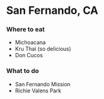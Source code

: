 # San Fernando, CA

### Where to eat
- Michoacana 
- Kru Thai (so delicious)
- Don Cucos

### What to do
- San Fernando Mission
- Richie Valens Park
